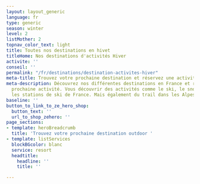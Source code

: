 ```yaml
---
layout: layout_generic
language: fr
type: generic
season: winter
level: 2
listMother: 2
topnav_color_text: light
title: Toutes nos destinations en hivet
titleHome: Nos destinations d'activités Hiver
activite: ''
conseil: ''
permalink: "/fr/destinations/destination-activites-hiver"
meta-title: Trouvez votre prochaine destination et réservez une activité
meta-description: Découvrez nos différentes destinations en France et réservez votre
  prochaine activité. Vous découvrir des activités comme le ski, le snowboard dans
  les stations de ski de France. Mais également du trail dans les Alpes Maritimes.
baseline: ''
button_to_link_to_ze_hero_shop:
  button_text: ''
  url_to_shop_zehero: ''
page_sections:
- template: heroBreadcrumb
  title: 'Trouvez votre prochaine destination outdoor '
- template: listServices
  blockBGcolor: blanc
  service: resort
  headtitle:
    headline: ''
    title: ''

---
```

